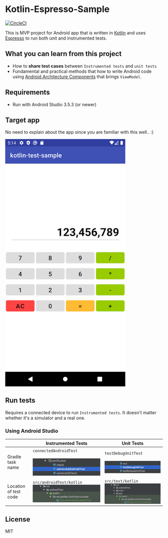 # Kotlin-Espresso-Sample

[![CircleCI](https://circleci.com/gh/pot8os/Kotlin-Espresso-sample/tree/master.svg?style=svg)](https://circleci.com/gh/pot8os/Kotlin-Espresso-sample/tree/master)

This is MVP project for Android app that is written in [Kotlin](https://github.com/JetBrains/kotlin) and uses [Espresso](https://developer.android.com/intl/ja/tools/testing-support-library/index.html#Espresso) to run both unit and instrumented tests.

## What you can learn from this project

- How to **share test cases** between `Instrumented tests` and `unit tests`
- Fundamental and practical methods that how to write Android code using [Android Architecture Components](https://developer.android.com/topic/libraries/architecture) that brings `ViewModel`.

## Requirements

- Run with Android Studio 3.5.3 (or newer)

## Target app

No need to explain about the app since you are familiar with this well.. :)

<img src="img/screen.png" width="384">

## Run tests

Requires a connected device to run `Instrumented tests`. It doesn't matter whether it's a simulator and a real one.

### Using Android Studio

|   |Instrumented Tests|Unit Tests|
|---|----------------------|-----------------------|
|Gradle task name|`connectedAndroidTest`<br/><br/>![Run Task](img/uitask.png)|`testDebugUnitTest`<br/><br/>![Run Unit Test](img/unittask.png)|
|Location of test code|`src/androidTest/kotlin`<br/>![Path](img/uitest_path.png)|`src/test/kotlin`<br/>![Path](img/unittest_path.png)|

## License

MIT
